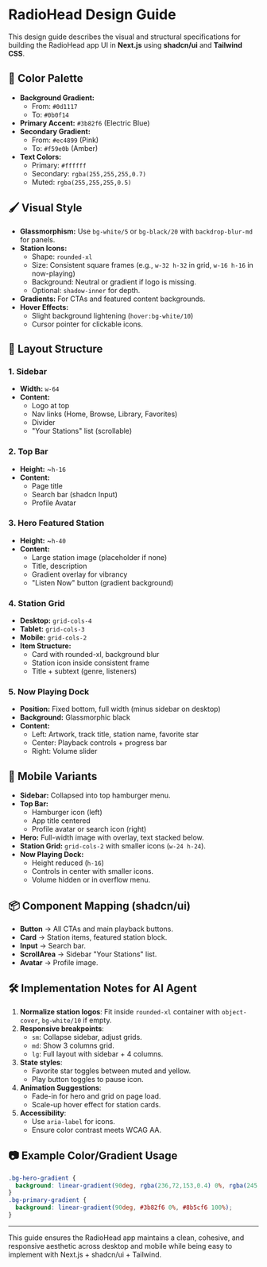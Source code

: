 # RadioHead Design Guide

This design guide describes the visual and structural specifications for building the RadioHead app UI in **Next.js** using **shadcn/ui** and **Tailwind CSS**.

## 🎨 Color Palette

- **Background Gradient:**
  - From: `#0d1117`
  - To: `#0b0f14`
- **Primary Accent:** `#3b82f6` (Electric Blue)
- **Secondary Gradient:**
  - From: `#ec4899` (Pink)
  - To: `#f59e0b` (Amber)
- **Text Colors:**
  - Primary: `#ffffff`
  - Secondary: `rgba(255,255,255,0.7)`
  - Muted: `rgba(255,255,255,0.5)`

## 🖌 Visual Style

- **Glassmorphism:** Use `bg-white/5` or `bg-black/20` with `backdrop-blur-md` for panels.
- **Station Icons:**
  - Shape: `rounded-xl`
  - Size: Consistent square frames (e.g., `w-32 h-32` in grid, `w-16 h-16` in now-playing)
  - Background: Neutral or gradient if logo is missing.
  - Optional: `shadow-inner` for depth.
- **Gradients:** For CTAs and featured content backgrounds.
- **Hover Effects:**
  - Slight background lightening (`hover:bg-white/10`)
  - Cursor pointer for clickable icons.

## 📐 Layout Structure

### 1. Sidebar

- **Width:** `w-64`
- **Content:**
  - Logo at top
  - Nav links (Home, Browse, Library, Favorites)
  - Divider
  - "Your Stations" list (scrollable)

### 2. Top Bar

- **Height:** \~`h-16`
- **Content:**
  - Page title
  - Search bar (shadcn Input)
  - Profile Avatar

### 3. Hero Featured Station

- **Height:** \~`h-40`
- **Content:**
  - Large station image (placeholder if none)
  - Title, description
  - Gradient overlay for vibrancy
  - "Listen Now" button (gradient background)

### 4. Station Grid

- **Desktop:** `grid-cols-4`
- **Tablet:** `grid-cols-3`
- **Mobile:** `grid-cols-2`
- **Item Structure:**
  - Card with rounded-xl, background blur
  - Station icon inside consistent frame
  - Title + subtext (genre, listeners)

### 5. Now Playing Dock

- **Position:** Fixed bottom, full width (minus sidebar on desktop)
- **Background:** Glassmorphic black
- **Content:**
  - Left: Artwork, track title, station name, favorite star
  - Center: Playback controls + progress bar
  - Right: Volume slider

## 📱 Mobile Variants

- **Sidebar:** Collapsed into top hamburger menu.
- **Top Bar:**
  - Hamburger icon (left)
  - App title centered
  - Profile avatar or search icon (right)
- **Hero:** Full-width image with overlay, text stacked below.
- **Station Grid:** `grid-cols-2` with smaller icons (`w-24 h-24`).
- **Now Playing Dock:**
  - Height reduced (`h-16`)
  - Controls in center with smaller icons.
  - Volume hidden or in overflow menu.

## 📦 Component Mapping (shadcn/ui)

- **Button** → All CTAs and main playback buttons.
- **Card** → Station items, featured station block.
- **Input** → Search bar.
- **ScrollArea** → Sidebar "Your Stations" list.
- **Avatar** → Profile image.

## 🛠 Implementation Notes for AI Agent

1. **Normalize station logos**: Fit inside `rounded-xl` container with `object-cover`, `bg-white/10` if empty.
2. **Responsive breakpoints**:
   - `sm`: Collapse sidebar, adjust grids.
   - `md`: Show 3 columns grid.
   - `lg`: Full layout with sidebar + 4 columns.
3. **State styles**:
   - Favorite star toggles between muted and yellow.
   - Play button toggles to pause icon.
4. **Animation Suggestions**:
   - Fade-in for hero and grid on page load.
   - Scale-up hover effect for station cards.
5. **Accessibility**:
   - Use `aria-label` for icons.
   - Ensure color contrast meets WCAG AA.

## 📷 Example Color/Gradient Usage

```css
.bg-hero-gradient {
  background: linear-gradient(90deg, rgba(236,72,153,0.4) 0%, rgba(245,158,11,0.4) 100%);
}
.bg-primary-gradient {
  background: linear-gradient(90deg, #3b82f6 0%, #8b5cf6 100%);
}
```

---

This guide ensures the RadioHead app maintains a clean, cohesive, and responsive aesthetic across desktop and mobile while being easy to implement with Next.js + shadcn/ui + Tailwind.

